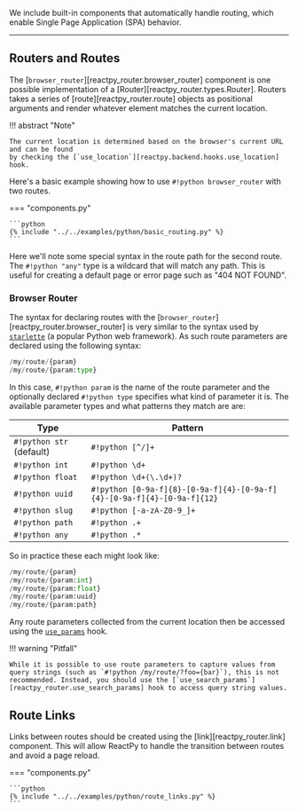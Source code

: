 We include built-in components that automatically handle routing, which enable Single Page Application (SPA) behavior.

---

## Routers and Routes

The [`browser_router`][reactpy_router.browser_router] component is one possible implementation of a [Router][reactpy_router.types.Router]. Routers takes a series of [route][reactpy_router.route] objects as positional arguments and render whatever element matches the current location.

!!! abstract "Note"

    The current location is determined based on the browser's current URL and can be found
    by checking the [`use_location`][reactpy.backend.hooks.use_location] hook.

Here's a basic example showing how to use `#!python browser_router` with two routes.

=== "components.py"

    ```python
    {% include "../../examples/python/basic_routing.py" %}
    ```

Here we'll note some special syntax in the route path for the second route. The `#!python "any"` type is a wildcard that will match any path. This is useful for creating a default page or error page such as "404 NOT FOUND".

### Browser Router

The syntax for declaring routes with the [`browser_router`][reactpy_router.browser_router] is very similar to the syntax used by [`starlette`](https://www.starlette.io/routing/) (a popular Python web framework). As such route parameters are declared using the following syntax:

```python linenums="0"
/my/route/{param}
/my/route/{param:type}
```

In this case, `#!python param` is the name of the route parameter and the optionally declared `#!python type` specifies what kind of parameter it is. The available parameter types and what patterns they match are are:

| Type | Pattern |
| --- | --- |
| `#!python str` (default) | `#!python [^/]+` |
| `#!python int` | `#!python \d+` |
| `#!python float` | `#!python \d+(\.\d+)?` |
| `#!python uuid` | `#!python [0-9a-f]{8}-[0-9a-f]{4}-[0-9a-f]{4}-[0-9a-f]{4}-[0-9a-f]{12}` |
| `#!python slug` | `#!python [-a-zA-Z0-9_]+` |
| `#!python path` | `#!python .+` |
| `#!python any` | `#!python .*` |

So in practice these each might look like:

```python linenums="0"
/my/route/{param}
/my/route/{param:int}
/my/route/{param:float}
/my/route/{param:uuid}
/my/route/{param:path}
```

Any route parameters collected from the current location then be accessed using the [`use_params`](hooks.md#use-parameters) hook.

!!! warning "Pitfall"

    While it is possible to use route parameters to capture values from query strings (such as `#!python /my/route/?foo={bar}`), this is not recommended. Instead, you should use the [`use_search_params`][reactpy_router.use_search_params] hook to access query string values.

## Route Links

Links between routes should be created using the [link][reactpy_router.link] component. This will allow ReactPy to handle the transition between routes and avoid a page reload.

=== "components.py"

    ```python
    {% include "../../examples/python/route_links.py" %}
    ```
